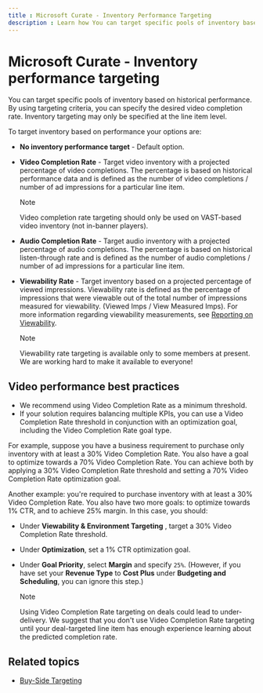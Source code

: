 ```yaml
---
title : Microsoft Curate - Inventory Performance Targeting
description : Learn how You can target specific pools of inventory based on historical performance. 
---
```



# Microsoft Curate - Inventory performance targeting

You can target specific pools of inventory based on historical
performance. By using targeting criteria, you can specify the desired
video completion rate. Inventory targeting may only be specified at the
line item level.

To target inventory based on performance your options are:

- **No inventory performance target** - Default option.
- **Video Completion Rate** - Target video inventory with a projected
  percentage of video completions. The percentage is based on historical
  performance data and is defined as the number of video completions /
  number of ad impressions for a particular line
  item.
  
  > [!NOTE]
  > Video completion rate targeting should only be used on VAST-based video inventory (not in-banner players).

- **Audio Completion Rate** - Target audio inventory with a projected
  percentage of audio completions. The percentage is based on historical
  listen-through rate and is defined as the number of audio completions
  / number of ad impressions for a particular line
  item.
- **Viewability Rate** - Target inventory based on a projected
  percentage of viewed impressions. Viewability rate is defined as the
  percentage of impressions that were viewable out of the total number
  of impressions measured for viewability. (Viewed Imps / View Measured
  Imps). For more information regarding viewability measurements, see
  [Reporting on Viewability](reporting-on-viewability.md).

  > [!NOTE]
  >  Viewability rate targeting is available only to some members at present. We are working hard to make it available to everyone!

## Video performance best practices

- We recommend using Video Completion Rate as a minimum threshold.
- If your solution requires balancing multiple KPIs, you can use a Video
  Completion Rate threshold in conjunction with an optimization goal,
  including the Video Completion Rate goal type.

 For example, suppose you have a business requirement to purchase only
 inventory with at least a 30% Video Completion Rate. You also have a
 goal to optimize towards a 70% Video Completion Rate. You can achieve both by applying a 30% Video Completion Rate threshold and setting a 70% Video Completion Rate optimization goal.

Another example: you're required to purchase inventory with at least a
30% Video Completion Rate. You also have two more goals: to optimize
towards 1% CTR, and to achieve 25% margin. In this case, you should:

- Under **Viewability & Environment Targeting** , target a 30% Video Completion Rate threshold.
- Under **Optimization**, set a 1% CTR
  optimization goal.
- Under **Goal Priority**, select **Margin** and specify `25%`. (However,
  if you have set your **Revenue Type** to **Cost Plus** under **Budgeting and Scheduling**, you can ignore this step.)

  > [!NOTE]
  > Using Video Completion Rate targeting on deals could lead to under-delivery. We suggest that you don't use Video Completion Rate targeting until your deal-targeted line item has enough experience learning about the predicted completion rate.

## Related topics

- [Buy-Side Targeting](buy-side-targeting.md)